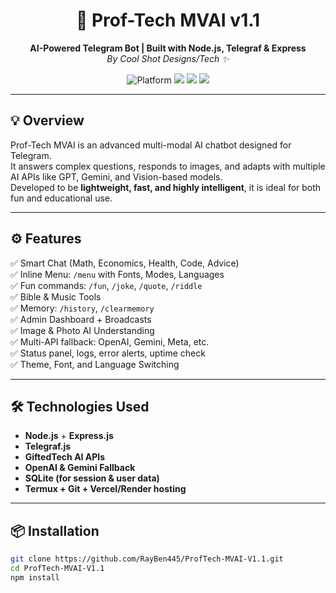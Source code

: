 <h1 align="center">🤖 Prof-Tech MVAI v1.1</h1>

<p align="center">
  <b>AI-Powered Telegram Bot | Built with Node.js, Telegraf & Express</b><br>
  <i>By Cool Shot Designs/Tech ✨</i>
</p>

<p align="center">
  <img src="https://img.shields.io/badge/Platform-Telegram-blue?logo=telegram" alt="Platform">
  <img src="https://img.shields.io/badge/Node.js-Enabled-brightgreen?logo=node.js">
  <img src="https://img.shields.io/badge/Version-v1.1-orange">
  <img src="https://img.shields.io/badge/License-MIT-purple">
</p>

---

## 💡 Overview

Prof-Tech MVAI is an advanced multi-modal AI chatbot designed for Telegram.  
It answers complex questions, responds to images, and adapts with multiple AI APIs like GPT, Gemini, and Vision-based models.  
Developed to be **lightweight, fast, and highly intelligent**, it is ideal for both fun and educational use.

---

## ⚙️ Features

✅ Smart Chat (Math, Economics, Health, Code, Advice)  
✅ Inline Menu: `/menu` with Fonts, Modes, Languages  
✅ Fun commands: `/fun`, `/joke`, `/quote`, `/riddle`  
✅ Bible & Music Tools  
✅ Memory: `/history`, `/clearmemory`  
✅ Admin Dashboard + Broadcasts  
✅ Image & Photo AI Understanding  
✅ Multi-API fallback: OpenAI, Gemini, Meta, etc.  
✅ Status panel, logs, error alerts, uptime check  
✅ Theme, Font, and Language Switching

---

## 🛠️ Technologies Used

- **Node.js** + **Express.js**
- **Telegraf.js**
- **GiftedTech AI APIs**
- **OpenAI & Gemini Fallback**
- **SQLite (for session & user data)**
- **Termux + Git + Vercel/Render hosting**

---

## 📦 Installation

```bash
git clone https://github.com/RayBen445/ProfTech-MVAI-V1.1.git
cd ProfTech-MVAI-V1.1
npm install
